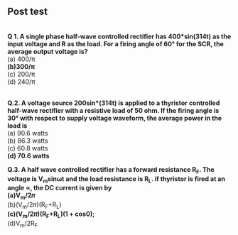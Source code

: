 ## Post test

<br>
<b>Q 1. A single phase half-wave controlled rectifier has 400*sin(314t) as the input voltage and R as the load. For a firing angle of 60° for the SCR, the average output voltage is?</b><br>
(a)	400/π<br>
<b>(b)300/π<br></b>
(c)	200/π<br>
(d)	240/π<br><br>

<b>Q.2. A voltage source 200sin*(314t) is applied to a thyristor controlled half-wave rectifier with a resistive load of 50 ohm. If the firing angle is 30° with respect to supply voltage waveform, the average power in the load is</b><br>
(a)	90.6 watts<br>
(b)	86.3 watts<br>
(c)	60.8 watts<br>
<b>(d)	70.6 watts<br></b>


<b>Q.3. A half wave controlled rectifier has a forward resistance R<sub>F</sub>. The voltage is V<sub>m</sub>sinωt and the load resistance is R<sub>L</sub>. if thyristor is fired at an angle &prop;, the DC current is given by<br>
(a)V<sub>m</sub>/2&#120587;</b><br>
(b)(V<sub>m</sub>/2&#120587;)(R<sub>F</sub>+R<sub>L</sub>)<br>
<b>(c)(V<sub>m</sub>/2&#120587;)(R<sub>F</sub>+R<sub>L</sub>)(1 + cos0);</b>         
(d)V<sub>m</sub>/2R<sub>F</sub><br>


